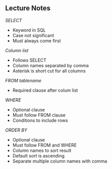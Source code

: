 ## Lecture Notes

*SELECT*
  - Keyword in SQL
  - Case not significant
  - Must always come first

*Column list*
  - Follows SELECT
  - Column names separated by comma
  - Asterisk is short cut for all columns

*FROM tablename*
  - Required clause after colum list

*WHERE*
  - Optional clause
  - Must follow FROM clause
  - Conditions to include rows

*ORDER BY*
  - Optional clause
  - Must follow FROM and WHERE
  - Column names to sort result
  - Default sort is ascending
  - Separate multiple column names with comma